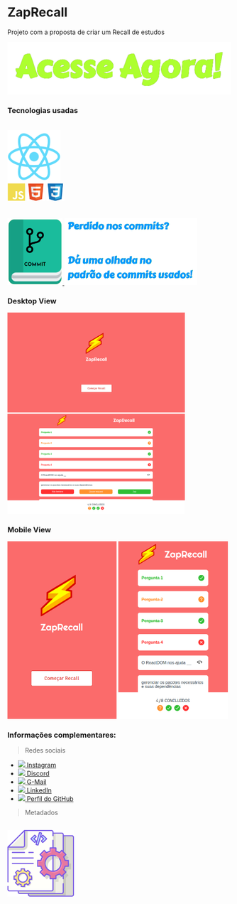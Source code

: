 # ZapRecall

Projeto com a proposta de criar um Recall de estudos

<a href="https://zaprecall-gilt.vercel.app/"><img width="600" src="https://github.com/AkoruuDev/AkoruuDev/blob/main/src/READMEs/acessar.png"></a>

### Tecnologias usadas
<div style="display: inline_block"><br>
  <div style="justify-content: center;">
    <img align="center" alt="react" height="120" src="https://raw.githubusercontent.com/devicons/devicon/master/icons/react/react-original.svg ">
    <div style="flex-direction: collum;">
        <img align="center" alt="Js" height="40" src="https://raw.githubusercontent.com/devicons/devicon/master/icons/javascript/javascript-plain.svg ">
        <img align="center" alt="HTML" height="40" src="https://raw.githubusercontent.com/devicons/devicon/master/icons/html5/html5-original.svg ">
        <img align="center" alt="CSS" height="40" src="https://raw.githubusercontent.com/devicons/devicon/master/icons/css3/css3-original.svg ">
    </div>
  </div>
</div>

#

<div>
    <a href="https://github.com/AkoruuDev/AkoruuDev/blob/main/padr%C3%A3oDeCommits.md">
        <img height="150px" src="https://github.com/AkoruuDev/AkoruuDev/blob/main/src/READMEs/commit-ebook.png">
        <img height="150px" src="https://github.com/AkoruuDev/AkoruuDev/blob/main/src/READMEs/text-commit.png">
    </a>
</div>

### Desktop View
<div>
    <img width="400" src="./public/Layout/desktop0.png">
    <img width="400" src="./public/Layout/desktop.png">
</div>

### Mobile View
<div>
    <img height="400" src="./public/Layout/mobile0.png"/>
    <img height="400" src="./public/Layout/mobile.png"/>
</div>

### Informações complementares:

> Redes sociais
*  <a href="https://www.instagram.com/akoruudev/" target="_blank"><img src="https://icon-library.com/images/instagram-icon-png/instagram-icon-png-6.jpg" height="15" target="_blank"> Instagram</a>
*  <a href="https://discord.gg/p2aPNSqzVZ" target="_blank"><img src="https://logodownload.org/wp-content/uploads/2017/11/discord-logo-icone.png" height="15" target="_blank"> Discord</a>
*  <a href = "mailto:akoruu.dev@gmail.com"><img src="https://cdn-icons-png.flaticon.com/512/5968/5968534.png" height="15" destino ="_blank"> G-Mail</a>
*  <a href="https://www.linkedin.com/in/akoruudev/" target="_blank"><img src="https://cdn-icons-png.flaticon.com/512/145/145807.png" height="15" target="_blank"> LinkedIn</a>
*  <a href="https://www.github.com/akoruudev/" target="_blank"><img src="https://logodownload.org/wp-content/uploads/2019/08/github-logo-icon-0.png" height="15" target="_blank"> Perfil do GitHub</a>

> Metadados
<br>
<a href="https://github.com/AkoruuDev/ZapRecallz/blob/main/docs/metadados.md" ><img height="150px" src="https://github.com/AkoruuDev/AkoruuDev/blob/main/src/READMEs/metadados.png" /></a>

</div>
